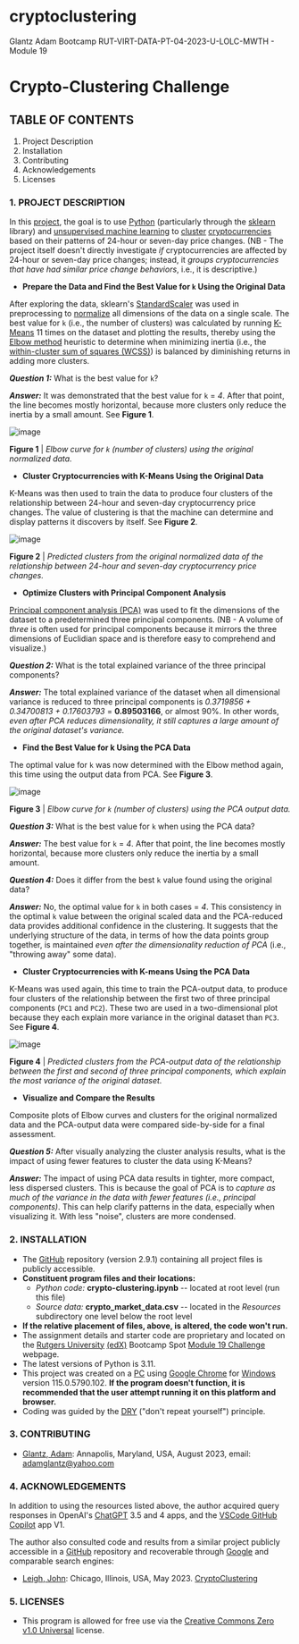 # cryptoclustering

Glantz Adam Bootcamp RUT-VIRT-DATA-PT-04-2023-U-LOLC-MWTH - Module 19

# Crypto-Clustering Challenge

## TABLE OF CONTENTS

1. Project Description
2. Installation
3. Contributing
4. Acknowledgements
5. Licenses

### 1. PROJECT DESCRIPTION

In this [project](https://bootcampspot.instructure.com/courses/3337/assignments/54011?module_item_id=961925), the goal is to use [Python](https://www.python.org/) (particularly through the [sklearn](https://en.wikipedia.org/wiki/Scikit-learn) library) and [unsupervised machine learning](https://en.wikipedia.org/wiki/Unsupervised_learning) to [cluster](https://developers.google.com/machine-learning/clustering/overview#:~:text=In%20machine%20learning%20too%2C%20we,relies%20on%20unsupervised%20machine%20learning.) [cryptocurrencies](https://en.wikipedia.org/wiki/Cryptocurrency) based on their patterns of 24-hour or seven-day price changes. (NB - The project itself doesn't directly investigate _if_ cryptocurrencies are affected by 24-hour or seven-day price changes; instead, it _groups cryptocurrencies that have had similar price change behaviors_, i.e., it is descriptive.)

- **Prepare the Data and Find the Best Value for `k` Using the Original Data**

After exploring the data, sklearn's [StandardScaler](https://scikit-learn.org/stable/modules/generated/sklearn.preprocessing.StandardScaler.html) was used in preprocessing to [normalize](https://en.wikipedia.org/wiki/Normalization_(statistics)) all dimensions of the data on a single scale. The best value for `k` (i.e., the number of clusters) was calculated by running [K-Means](https://serokell.io/blog/k-means-clustering-in-machine-learning) 11 times on the dataset and plotting the results, thereby using the [Elbow method](https://www.analyticsvidhya.com/blog/2021/01/in-depth-intuition-of-k-means-clustering-algorithm-in-machine-learning/) heuristic to determine when minimizing inertia (i.e., the [within-cluster sum of squares (WCSS)](https://support.minitab.com/en-us/minitab/21/help-and-how-to/statistical-modeling/multivariate/how-to/cluster-k-means/interpret-the-results/all-statistics-and-graphs/#:~:text=The%20within%2Dcluster%20sum%20of%20squares%20is%20a%20measure%20of,a%20large%20sum%20of%20squares.)) is balanced by diminishing returns in adding more clusters.

_**Question 1:**_ What is the best value for `k`?

_**Answer:**_ It was demonstrated that the best value for `k` = _4_. After that point, the line becomes mostly horizontal, because more clusters only reduce the inertia by a small amount. See **Figure 1**.

![image](https://github.com/aglantzrbc/cryptoclustering/assets/127694342/2926e66c-4803-4097-a6f8-6a7e8c8557e5)

**Figure 1** | *Elbow curve for `k` (number of clusters) using the original normalized data.*

- **Cluster Cryptocurrencies with K-Means Using the Original Data**

K-Means was then used to train the data to produce four clusters of the relationship between 24-hour and seven-day cryptocurrency price changes. The value of clustering is that the machine can determine and display patterns it discovers by itself. See **Figure 2**.

![image](https://github.com/aglantzrbc/cryptoclustering/assets/127694342/75334f78-6eba-43ba-97d8-2e10dfe5b18c)

**Figure 2** | *Predicted clusters from the original normalized data of the relationship between 24-hour and seven-day cryptocurrency price changes.*

- **Optimize Clusters with Principal Component Analysis**

[Principal component analysis (PCA)](https://en.wikipedia.org/wiki/Principal_component_analysis) was used to fit the dimensions of the dataset to a predetermined three principal components. (NB - A volume of _three_ is often used for principal components because it mirrors the three dimensions of Euclidian space and is therefore easy to comprehend and visualize.)

_**Question 2:**_ What is the total explained variance of the three principal components?

_**Answer:**_ The total explained variance of the dataset when all dimensional variance is reduced to three principal components is _0.3719856 + 0.34700813 + 0.17603793_ = **0.89503166**, or almost 90%. In other words, _even after PCA reduces dimensionality, it still captures a large amount of the original dataset's variance._

- **Find the Best Value for k Using the PCA Data**

The optimal value for `k` was now determined with the Elbow method again, this time using the output data from PCA. See **Figure 3**.

![image](https://github.com/aglantzrbc/cryptoclustering/assets/127694342/98a2edc2-e02f-4cca-b7b1-080bd3897780)

**Figure 3** | *Elbow curve for `k` (number of clusters) using the PCA output data.*

_**Question 3:**_ What is the best value for `k` when using the PCA data?

_**Answer:**_ The best value for `k` = _4_. After that point, the line becomes mostly horizontal, because more clusters only reduce the inertia by a small amount.

_**Question 4:**_ Does it differ from the best `k` value found using the original data?

_**Answer:**_ No, the optimal value for `k` in both cases = _4_. This consistency in the optimal `k` value between the original scaled data and the PCA-reduced data provides additional confidence in the clustering. It suggests that the underlying structure of the data, in terms of how the data points group together, is maintained _even after the dimensionality reduction of PCA_ (i.e., "throwing away" some data).

- **Cluster Cryptocurrencies with K-means Using the PCA Data**

K-Means was used again, this time to train the PCA-output data, to produce four clusters of the relationship between the first two of three principal components (`PC1` and `PC2`). These two are used in a two-dimensional plot because they each explain more variance in the original dataset than `PC3`. See **Figure 4**.

![image](https://github.com/aglantzrbc/cryptoclustering/assets/127694342/fd07dfc9-546d-414c-9324-f3c43b721902)

**Figure 4** | *Predicted clusters from the PCA-output data of the relationship between the first and second of three principal components, which explain the most variance of the original dataset.*

- **Visualize and Compare the Results**

Composite plots of Elbow curves and clusters for the original normalized data and the PCA-output data were compared side-by-side for a final assessment.

_**Question 5:**_ After visually analyzing the cluster analysis results, what is the impact of using fewer features to cluster the data using K-Means?

_**Answer:**_ The impact of using PCA data results in tighter, more compact, less dispersed clusters. This is because the goal of PCA is to _capture as much of the variance in the data with fewer features (i.e., principal components)_. This can help clarify patterns in the data, especially when visualizing it. With less "noise", clusters are more condensed.

### 2. INSTALLATION

- The [GitHub](https://github.com/aglantzrbc/cryptoclustering) repository (version 2.9.1) containing all project files is publicly accessible.
- **Constituent program files and their locations:**
  -  _Python code:_ **crypto-clustering.ipynb** -- located at root level (run this file)
  -  _Source data:_ **crypto_market_data.csv** -- located in the _Resources_ subdirectory one level below the root level
- **If the relative placement of files, above, is altered, the code won't run.**
- The assignment details and starter code are proprietary and located on the [Rutgers University](https://www.rutgers.edu/) [(edX)](https://www.edx.org/) Bootcamp Spot [Module 19 Challenge](https://bootcampspot.instructure.com/courses/3337/assignments/54011?module_item_id=961925) webpage.
- The latest versions of Python is 3.11.
- This project was created on a [PC](https://en.wikipedia.org/wiki/Personal_computer) using [Google Chrome](https://www.google.com/chrome/) for [Windows](https://www.microsoft.com/en-us/windows) version 115.0.5790.102. **If the program doesn't function, it is recommended that the user attempt running it on this platform and browser.**
- Coding was guided by the [DRY](https://en.wikipedia.org/wiki/Don%27t_repeat_yourself) ("don't repeat yourself") principle.

### 3. CONTRIBUTING

- [Glantz, Adam](https://www.linkedin.com/in/adam-glantz/): Annapolis, Maryland, USA, August 2023, email: adamglantz@yahoo.com

### 4. ACKNOWLEDGEMENTS

In addition to using the resources listed above, the author acquired query responses in OpenAI's [ChatGPT](https://chat.openai.com/) 3.5 and 4 apps, and the [VSCode GitHub Copilot](https://github.com/features/copilot) app V1.

The author also consulted code and results from a similar project publicly accessible in a [GitHub](https://github.com/) repository and recoverable through [Google](https://www.google.com/) and comparable search engines:

- [Leigh, John](https://www.linkedin.com/in/johnleigh101/): Chicago, Illinois, USA, May 2023. [CryptoClustering](https://github.com/JLeigh101/CryptoClustering)

### 5. LICENSES

- This program is allowed for free use via the [Creative Commons Zero v1.0 Universal](https://creativecommons.org/publicdomain/zero/1.0/) license.

